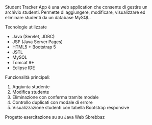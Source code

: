 Student Tracker App è una web application che consente di gestire un archivio studenti.
Permette di aggiungere, modificare, visualizzare ed eliminare studenti da un database MySQL.

Tecnologie utilizzate
- Java (Servlet, JDBC)
- JSP (Java Server Pages)
- HTML5 + Bootstrap 5
- JSTL
- MySQL
- Tomcat 9+
- Eclipse IDE

Funzionalità principali:
1. Aggiunta studente
2. Modifica studente
3. Eliminazione con conferma tramite modale
4. Controllo duplicati con modale di errore
5. Visualizzazione studenti con tabella Bootstrap responsive

Progetto esercitazione su su Java Web
Sbrebbaz
